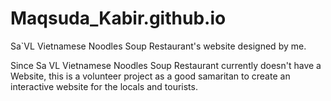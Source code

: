 # Maqsuda_Kabir.github.io
 Sa`VL Vietnamese Noodles Soup Restaurant's website designed by me.

Since Sa VL Vietnamese Noodles Soup Restaurant currently doesn't have a Website, this is a volunteer project as a good samaritan to create an interactive website for the locals and tourists. 
